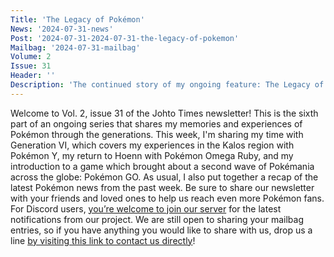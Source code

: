 ```yaml
---
Title: 'The Legacy of Pokémon'
News: '2024-07-31-news'
Post: '2024-07-31-2024-07-31-the-legacy-of-pokemon'
Mailbag: '2024-07-31-mailbag'
Volume: 2
Issue: 31
Header: ''
Description: 'The continued story of my ongoing feature: The Legacy of Pokémon, where I share my time playing through Generation VI. Plus, a recap of the latest Pokémon news'
---
```

Welcome to Vol. 2, issue 31 of the Johto Times newsletter! This is the sixth part of an ongoing series that shares my memories and experiences of Pokémon through the generations. This week, I'm sharing my time with Generation VI, which covers my experiences in the Kalos region with Pokémon Y, my return to Hoenn with Pokémon Omega Ruby, and my introduction to a game which brought about a second wave of Pokémania across the globe: Pokémon GO. As usual, I also put together a recap of the latest Pokémon news from the past week.
Be sure to share our newsletter with your friends and loved ones to help us reach even more Pokémon fans. For Discord users, [you’re welcome to join our server](https://discord.gg/PHUsH8rPg2) for the latest notifications from our project. We are still open to sharing your mailbag entries, so if you have anything you would like to share with us, drop us a line [by visiting this link to contact us directly](https://johto.substack.com/s/mailbag)!